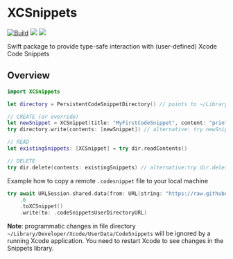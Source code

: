 # XCSnippets

[![Build](https://github.com/MarcoEidinger/XCSnippets/actions/workflows/swift.yml/badge.svg)](https://github.com/MarcoEidinger/XCSnippets/actions/workflows/swift.yml)
[![](https://img.shields.io/endpoint?url=https%3A%2F%2Fswiftpackageindex.com%2Fapi%2Fpackages%2FMarcoEidinger%2FXCSnippets%2Fbadge%3Ftype%3Dswift-versions)](https://swiftpackageindex.com/MarcoEidinger/XCSnippets)
[![](https://img.shields.io/badge/Documentation-DocC-blue)](https://swiftpackageindex.com/MarcoEidinger/XCSnippets/main/documentation/XCSnippets)

Swift package to provide type-safe interaction with (user-defined) Xcode Code Snippets

## Overview

```swift
import XCSnippets

let directory = PersistentCodeSnippetDirectory() // points to ~/Library/Developer/Xcode/UserData/CodeSnippets

// CREATE (or override)
let newSnippet = XCSnippet(title: "MyFirstCodeSnippet", content: "print(\"Hello World\")")
try directory.write(contents: [newSnippet]) // alternative: try newSnippet.write(to: URL.codeSnippetsUserDirectoryURL)

// READ
let existingSnippets: [XCSnippet] = try dir.readContents()

// DELETE
try dir.delete(contents: existingSnippets) // alternative:try dir.delete(contentWithId: newSnippet.id)
```

Example how to copy a remote `.codesnippet` file to your local machine

```swift
try await URLSession.shared.data(from: URL(string: "https://raw.githubusercontent.com/burczyk/XcodeSwiftSnippets/master/swift-forin.codesnippet")!)
    .0
    .toXCSnippet()
    .write(to: .codeSnippetsUserDirectoryURL)
```

**Note**: programmatic changes in file directory ` ~/Library/Developer/Xcode/UserData/CodeSnippets` will be ignored by a running Xcode application. You need to restart Xcode to see changes in the Snippets library. 
